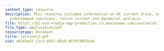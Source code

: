```yaml
---
content_type: resource
description: This resource includes information on DC current drive, overdampedand
  underdamped junctions, return current and dynamical analysis.
file: https://ol-ocw-studio-app-production.s3.amazonaws.com/courses/6-763-applied-superconductivity-fall-2005/a01d2e4711c3445f86c901f8f9053a3e_lecture13.pdf
file_type: application/pdf
resourcetype: Document
title: lecture13.pdf
uid: a01d2e47-11c3-445f-86c9-01f8f9053a3e
---
```

